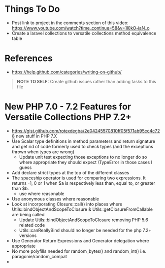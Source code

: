 # Things To Do

* Post link to project in the comments section of this video: https://www.youtube.com/watch?time_continue=58&v=1l0kO-iaN_o
* Create a laravel collections to versatile collections method equivalence table

# References

* https://help.github.com/categories/writing-on-github/

> **NOTE TO SELF:** Create github issues rather than adding tasks to this file

New PHP 7.0 - 7.2 Features for Versatile Collections PHP 7.2+
===============================================================
- https://gist.github.com/rotexdegba/2e04245570810ff05f571ab95cc4c728 new stuff in PHP 7.X
- Use Scalar type definitions in method parameters and return signature and get rid of code formerly used to check types (and the exceptions thrown when types are wrong)
    - Update unit test expecting those exceptions to no longer do so where appropriate they should expect \TypeError in those cases I guess
- Add declare strict types at the top of the different classes
- The spaceship operator is used for comparing two expressions. It returns -1, 0 or 1 when $a is respectively less than, equal to, or greater than $b. 
    - use where reasonable
- Use anonymous classes where reasonable
- Look at incorporating Closure::call() into places where Utils::bindObjectAndScopeToClosure & Utils::getClosureFromCallable are being called
    - Update Utils::bindObjectAndScopeToClosure removing PHP 5.6 related code
    - Utils::canReallyBind should no longer be needed for the php 7.2+ versions
- Use Generator Return Expressions and Generator delegation where appropriate
- No more polyfills needed for random_bytes() and random_int() i.e. paragonie/random_compat
- 